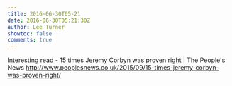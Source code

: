 ```yaml
---
title: 2016-06-30T05-21
date: 2016-06-30T05:21:30Z
author: Lee Turner
showtoc: false
comments: true
---
```


Interesting read - 15 times Jeremy Corbyn was proven right | The People's News http://www.peoplesnews.co.uk/2015/09/15-times-jeremy-corbyn-was-proven-right/

